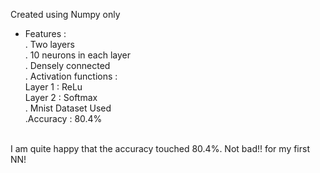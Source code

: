 Created using Numpy only<br>

- Features : <br>
   . Two layers <br>
   . 10 neurons in each layer<br>
   . Densely connected<br>
   . Activation functions :<br> 
                        Layer 1 : ReLu<br>
                        Layer 2 : Softmax <br>
   . Mnist Dataset Used<br>
   .Accuracy : 80.4% <br>
<br>
I am quite happy that the accuracy touched 80.4%. Not bad!! for my first NN!<br>